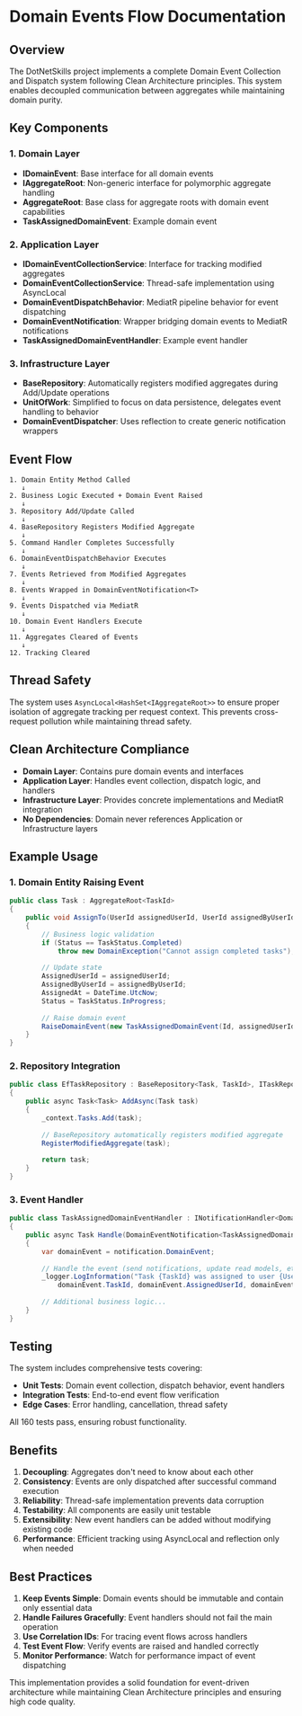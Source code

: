 # Domain Events Flow Documentation

## Overview

The DotNetSkills project implements a complete Domain Event Collection and Dispatch system following Clean Architecture principles. This system enables decoupled communication between aggregates while maintaining domain purity.

## Key Components

### 1. Domain Layer
- **IDomainEvent**: Base interface for all domain events
- **IAggregateRoot**: Non-generic interface for polymorphic aggregate handling
- **AggregateRoot<TId>**: Base class for aggregate roots with domain event capabilities
- **TaskAssignedDomainEvent**: Example domain event

### 2. Application Layer
- **IDomainEventCollectionService**: Interface for tracking modified aggregates
- **DomainEventCollectionService**: Thread-safe implementation using AsyncLocal
- **DomainEventDispatchBehavior**: MediatR pipeline behavior for event dispatching
- **DomainEventNotification<T>**: Wrapper bridging domain events to MediatR notifications
- **TaskAssignedDomainEventHandler**: Example event handler

### 3. Infrastructure Layer
- **BaseRepository**: Automatically registers modified aggregates during Add/Update operations
- **UnitOfWork**: Simplified to focus on data persistence, delegates event handling to behavior
- **DomainEventDispatcher**: Uses reflection to create generic notification wrappers

## Event Flow

```
1. Domain Entity Method Called
   ↓
2. Business Logic Executed + Domain Event Raised
   ↓
3. Repository Add/Update Called
   ↓
4. BaseRepository Registers Modified Aggregate
   ↓
5. Command Handler Completes Successfully
   ↓
6. DomainEventDispatchBehavior Executes
   ↓
7. Events Retrieved from Modified Aggregates
   ↓
8. Events Wrapped in DomainEventNotification<T>
   ↓
9. Events Dispatched via MediatR
   ↓
10. Domain Event Handlers Execute
   ↓
11. Aggregates Cleared of Events
   ↓
12. Tracking Cleared
```

## Thread Safety

The system uses `AsyncLocal<HashSet<IAggregateRoot>>` to ensure proper isolation of aggregate tracking per request context. This prevents cross-request pollution while maintaining thread safety.

## Clean Architecture Compliance

- **Domain Layer**: Contains pure domain events and interfaces
- **Application Layer**: Handles event collection, dispatch logic, and handlers
- **Infrastructure Layer**: Provides concrete implementations and MediatR integration
- **No Dependencies**: Domain never references Application or Infrastructure layers

## Example Usage

### 1. Domain Entity Raising Event

```csharp
public class Task : AggregateRoot<TaskId>
{
    public void AssignTo(UserId assignedUserId, UserId assignedByUserId)
    {
        // Business logic validation
        if (Status == TaskStatus.Completed)
            throw new DomainException("Cannot assign completed tasks");
            
        // Update state
        AssignedUserId = assignedUserId;
        AssignedByUserId = assignedByUserId;
        AssignedAt = DateTime.UtcNow;
        Status = TaskStatus.InProgress;
        
        // Raise domain event
        RaiseDomainEvent(new TaskAssignedDomainEvent(Id, assignedUserId, assignedByUserId));
    }
}
```

### 2. Repository Integration

```csharp
public class EfTaskRepository : BaseRepository<Task, TaskId>, ITaskRepository
{
    public async Task<Task> AddAsync(Task task)
    {
        _context.Tasks.Add(task);
        
        // BaseRepository automatically registers modified aggregate
        RegisterModifiedAggregate(task);
        
        return task;
    }
}
```

### 3. Event Handler

```csharp
public class TaskAssignedDomainEventHandler : INotificationHandler<DomainEventNotification<TaskAssignedDomainEvent>>
{
    public async Task Handle(DomainEventNotification<TaskAssignedDomainEvent> notification, CancellationToken cancellationToken)
    {
        var domainEvent = notification.DomainEvent;
        
        // Handle the event (send notifications, update read models, etc.)
        _logger.LogInformation("Task {TaskId} was assigned to user {UserId} by {AssignedByUserId}",
            domainEvent.TaskId, domainEvent.AssignedUserId, domainEvent.AssignedByUserId);
            
        // Additional business logic...
    }
}
```

## Testing

The system includes comprehensive tests covering:

- **Unit Tests**: Domain event collection, dispatch behavior, event handlers
- **Integration Tests**: End-to-end event flow verification
- **Edge Cases**: Error handling, cancellation, thread safety

All 160 tests pass, ensuring robust functionality.

## Benefits

1. **Decoupling**: Aggregates don't need to know about each other
2. **Consistency**: Events are only dispatched after successful command execution
3. **Reliability**: Thread-safe implementation prevents data corruption
4. **Testability**: All components are easily unit testable
5. **Extensibility**: New event handlers can be added without modifying existing code
6. **Performance**: Efficient tracking using AsyncLocal and reflection only when needed

## Best Practices

1. **Keep Events Simple**: Domain events should be immutable and contain only essential data
2. **Handle Failures Gracefully**: Event handlers should not fail the main operation
3. **Use Correlation IDs**: For tracing event flows across handlers
4. **Test Event Flow**: Verify events are raised and handled correctly
5. **Monitor Performance**: Watch for performance impact of event dispatching

This implementation provides a solid foundation for event-driven architecture while maintaining Clean Architecture principles and ensuring high code quality.
